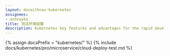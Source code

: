 ```yaml
---
layout: docwithnav-kubernetes
assignees:
- ashvayka
title: 测试环境部署
description: Kubernetes key features and advantages for the rapid development of IoT projects and applications.
---
```


{% assign docsPrefix = "kubernetes/" %}
{% include docs/kubernetes/pro/microservice/cloud-deploy-test.md %}

